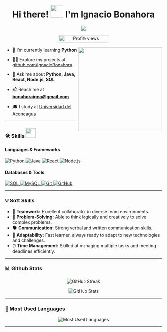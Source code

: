 <h1 align="center">Hi there! <img src="https://raw.githubusercontent.com/MartinHeinz/MartinHeinz/master/wave.gif" width="40px"> I'm Ignacio Bonahora</h1>

<p align='center'>
  <img src="https://readme-typing-svg.herokuapp.com?color=%2336BCF7&size=25&center=true&vCenter=true&width=433&height=75&lines=Software+Developer+Fullstack;Python+Enthusiast;Always+Learning+New+Things!">
</p>

<p align='center'>
  <img src="https://komarev.com/ghpvc/?username=IgnacioBonahora&label=Profile%20views&color=0047AB&style=plastic" alt="Profile views" height=25px, width=160px/>
</p>

<img align="right" src="https://media.giphy.com/media/QvpqTCiEcwtvx6wwJK/giphy.gif" width="270" height="270" frameBorder="0" class="giphy-embed" allowFullScreen></img>

- 🌱 I’m currently learning **Python**

- 👨‍💻 Explore my projects at [github.com/IgnacioBonahora](https://github.com/IgnacioBonahora)

- 💬 Ask me about **Python, Java, React, Node.js, SQL**

- 📫 Reach me at **bonahoraigna@gmail.com**

- 🎓 I study at [Universidad del Aconcagua](https://www.uda.edu.ar)

---

### 🛠️ Skills <img src="https://media2.giphy.com/media/QssGEmpkyEOhBCb7e1/giphy.gif?cid=ecf05e47a0n3gi1bfqntqmob8g9aid1oyj2wr3ds3mg700bl&rid=giphy.gif" width="32px">

#### Languages & Frameworks
<p>
  <a href="https://www.python.org/" target="_blank">
    <img alt="Python" src="https://img.shields.io/badge/Python-3776AB?style=for-the-badge&logo=python&logoColor=white">
  </a>
  <a href="https://www.java.com/" target="_blank">
    <img alt="Java" src="https://img.shields.io/badge/Java-ED8B00?style=for-the-badge&logo=java&logoColor=white">
  </a>
  <a href="https://reactjs.org/" target="_blank">
    <img alt="React" src="https://img.shields.io/badge/React-61DAFB?style=for-the-badge&logo=react&logoColor=white">
  </a>
  <a href="https://nodejs.org/" target="_blank">
    <img alt="Node.js" src="https://img.shields.io/badge/Node.js-339933?style=for-the-badge&logo=node.js&logoColor=white">
  </a>
</p>

#### Databases & Tools
<p>
  <a href="https://www.microsoft.com/en-us/sql-server" target="_blank">
    <img alt="SQL" src="https://img.shields.io/badge/SQL-CC2927?style=for-the-badge&logo=microsoft%20sql%20server&logoColor=white">
  </a>
  <a href="https://www.mysql.com/" target="_blank">
    <img alt="MySQL" src="https://img.shields.io/badge/MySQL-4479A1?style=for-the-badge&logo=mysql&logoColor=white">
  </a>
  <a href="https://git-scm.com/" target="_blank">
    <img alt="Git" src="https://img.shields.io/badge/Git-F05032?style=for-the-badge&logo=git&logoColor=white">
  </a>
  <a href="https://github.com/" target="_blank">
    <img alt="GitHub" src="https://img.shields.io/badge/GitHub-181717?style=for-the-badge&logo=github&logoColor=white">
  </a>
</p>

---

### 💡 Soft Skills

- 🤝 **Teamwork:** Excellent collaborator in diverse team environments.
- 🧠 **Problem-Solving:** Able to think logically and creatively to solve complex problems.
- 🗣️ **Communication:** Strong verbal and written communication skills.
- 🔄 **Adaptability:** Fast learner, always ready to adapt to new technologies and challenges.
- ⏰ **Time Management:** Skilled at managing multiple tasks and meeting deadlines efficiently.

---

### 📊 Github Stats

<p align='center'>
  <img src="https://github-readme-streak-stats.herokuapp.com?user=IgnacioBonahora&theme=black-ice&hide_border=true&date_format=M%20j%5B%2C%20Y%5D" alt="GitHub Streak">
</p>

<p align='center'>
  <img src="https://github-readme-stats.vercel.app/api?username=IgnacioBonahora&show_icons=true&theme=github_dark" alt="GitHub Stats">
</p>

---

### 🌟 Most Used Languages

<p align='center'>
  <img src="https://github-readme-stats.anuraghazra1.vercel.app/api/top-langs/?username=IgnacioBonahora&theme=dark&hide_border=true&no-bg=true&no-frame=true&langs_count=10" alt="Most Used Languages">
</p>

---


